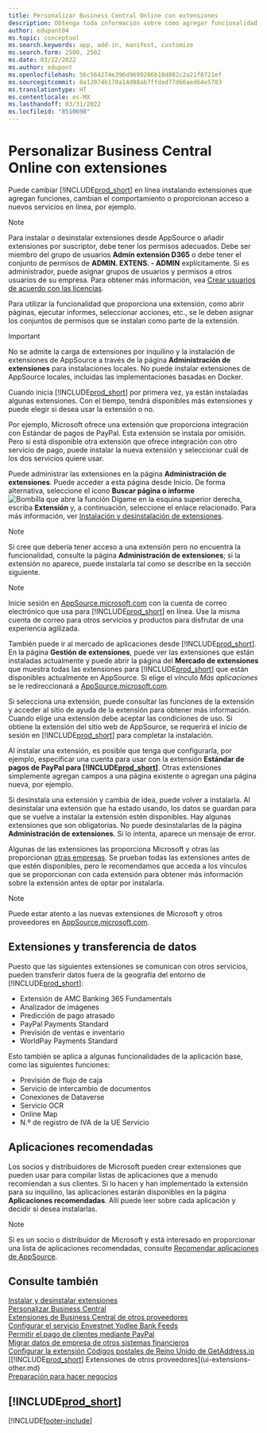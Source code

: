 ```yaml
---
title: Personalizar Business Central Online con extensiones
description: Obtenga toda información sobre cómo agregar funcionalidad y personalizar Business Central mediante la instalación de extensiones.
author: edupont04
ms.topic: conceptual
ms.search.keywords: app, add-in, manifest, customize
ms.search.form: 2500, 2502
ms.date: 03/22/2022
ms.author: edupont
ms.openlocfilehash: 56c564274e396d9699286b18d882c2a21f8721ef
ms.sourcegitcommit: 8a12074b170a14d98ab7ffdad77d66aed64e5783
ms.translationtype: HT
ms.contentlocale: es-MX
ms.lasthandoff: 03/31/2022
ms.locfileid: "8510698"
---
```

# <a name="customizing-business-central-online-using-extensions"></a>Personalizar Business Central Online con extensiones

Puede cambiar [!INCLUDE[prod_short](includes/prod_short.md)] en línea instalando extensiones que agregan funciones, cambian el comportamiento o proporcionan acceso a nuevos servicios en línea, por ejemplo.

> [!NOTE]
> Para instalar o desinstalar extensiones desde AppSource o añadir extensiones por suscriptor, debe tener los permisos adecuados. Debe ser miembro del grupo de usuarios **Admin extensión D365** o debe tener el conjunto de permisos de **ADMIN. EXTENS. - ADMIN** explícitamente. Si es administrador, puede asignar grupos de usuarios y permisos a otros usuarios de su empresa. Para obtener más información, vea [Crear usuarios de acuerdo con las licencias](ui-how-users-permissions.md).  
>
> Para utilizar la funcionalidad que proporciona una extensión, como abrir páginas, ejecutar informes, seleccionar acciones, etc., se le deben asignar los conjuntos de permisos que se instalan como parte de la extensión.

<!-- [!NOTE]  
> The **EXTEN. MGT. - ADMIN** permission set was introduced in 2021 release wave 1 as a replacement for the **D365 EXTENSION MGT** permission set in earlier versions.-->

> [!IMPORTANT]  
> No se admite la carga de extensiones por inquilino y la instalación de extensiones de AppSource a través de la página **Administración de extensiones** para instalaciones locales. No puede instalar extensiones de AppSource locales, incluidas las implementaciones basadas en Docker.

Cuando inicia [!INCLUDE[prod_short](includes/prod_short.md)] por primera vez, ya están instaladas algunas extensiones. Con el tiempo, tendrá disponibles más extensiones y puede elegir si desea usar la extensión o no.

Por ejemplo, Microsoft ofrece una extensión que proporciona integración con Estándar de pagos de PayPal. Esta extensión se instala por omisión.
Pero si está disponible otra extensión que ofrece integración con otro servicio de pago, puede instalar la nueva extensión y seleccionar cuál de los dos servicios quiere usar.  

Puede administrar las extensiones en la página **Administración de extensiones**. Puede acceder a esta página desde Inicio. De forma alternativa, seleccione el icono **Buscar página o informe** ![Bombilla que abre la función Dígame](media/ui-search/search_small.png "Dígame qué desea hacer") en la esquina superior derecha, escriba **Extensión** y, a continuación, seleccione el enlace relacionado. Para más información, ver [Instalación y desinstalación de extensiones](ui-extensions-install-uninstall.md).

> [!NOTE]  
> Si cree que debería tener acceso a una extensión pero no encuentra la funcionalidad, consulte la página **Administración de extensiones**; si la extensión no aparece, puede instalarla tal como se describe en la sección siguiente.  

> [!NOTE]  
> Inicie sesión en [AppSource.microsoft.com](https://appsource.microsoft.com/) con la cuenta de correo electrónico que usa para [!INCLUDE[prod_short](includes/prod_short.md)] en línea. Use la misma cuenta de correo para otros servicios y productos para disfrutar de una experiencia agilizada.  

También puede ir al mercado de aplicaciones desde [!INCLUDE[prod_short](includes/prod_short.md)]. En la página **Gestión de extensiones**, puede ver las extensiones que están instaladas actualmente y puede abrir la página del **Mercado de extensiones** que muestra todas las extensiones para [!INCLUDE[prod_short](includes/prod_short.md)] que están disponibles actualmente en AppSource. Si elige el vínculo *Más aplicaciones* se le redireccionará a [AppSource.microsoft.com](https://appsource.microsoft.com/marketplace/apps?product=dynamics-365%3Bdynamics-365-business-central&page=1).  

Si selecciona una extensión, puede consultar las funciones de la extensión y acceder al sitio de ayuda de la extensión para obtener más información. Cuando elige una extensión debe aceptar las condiciones de uso. Si obtiene la extensión del sitio web de AppSource, se requerirá el inicio de sesión en [!INCLUDE[prod_short](includes/prod_short.md)] para completar la instalación.  

Al instalar una extensión, es posible que tenga que configurarla, por ejemplo, especificar una cuenta para usar con la extensión **Estándar de pagos de PayPal para [!INCLUDE[prod_short](includes/prod_short.md)]**.
Otras extensiones simplemente agregan campos a una página existente o agregan una página nueva, por ejemplo.   

Si desinstala una extensión y cambia de idea, puede volver a instalarla. Al desinstalar una extensión que ha estado usando, los datos se guardan para que se vuelve a instalar la extensión estén disponibles. Hay algunas extensiones que son obligatorias. No puede desinstalarlas de la página **Administración de extensiones**. Si lo intenta, aparece un mensaje de error.  

Algunas de las extensiones las proporciona Microsoft y otras las proporcionan [otras empresas](ui-extensions-other.md). Se prueban todas las extensiones antes de que estén disponibles, pero le recomendamos que acceda a los vínculos que se proporcionan con cada extensión para obtener más información sobre la extensión antes de optar por instalarla.  

> [!NOTE]  
> Puede estar atento a las nuevas extensiones de Microsoft y otros proveedores en [AppSource.microsoft.com](https://appsource.microsoft.com/marketplace/apps?product=dynamics-365%3Bdynamics-365-business-central&page=1).


## <a name="extensions-and-data-transfer"></a>Extensiones y transferencia de datos

Puesto que las siguientes extensiones se comunican con otros servicios, pueden transferir datos fuera de la geografía del entorno de [!INCLUDE[prod_short](includes/prod_short.md)]:

* Extensión de AMC Banking 365 Fundamentals
* Analizador de imágenes
* Predicción de pago atrasado
* PayPal Payments Standard
* Previsión de ventas e inventario
* WorldPay Payments Standard

Esto también se aplica a algunas funcionalidades de la aplicación base, como las siguientes funciones:

* Previsión de flujo de caja
* Servicio de intercambio de documentos
* Conexiones de Dataverse
* Servicio OCR
* Online Map
* N.º de registro de IVA de la UE Servicio

## <a name="recommended-apps"></a>Aplicaciones recomendadas
Los socios y distribuidores de Microsoft pueden crear extensiones que pueden usar para compilar listas de aplicaciones que a menudo recomiendan a sus clientes. Si lo hacen y han implementado la extensión para su inquilino, las aplicaciones estarán disponibles en la página **Aplicaciones recomendadas**. Allí puede leer sobre cada aplicación y decidir si desea instalarlas.

> [!NOTE]
> Si es un socio o distribuidor de Microsoft y está interesado en proporcionar una lista de aplicaciones recomendadas, consulte [Recomendar aplicaciones de AppSource](/dynamics365/business-central/dev-itpro/administration/recommend-apps).

## <a name="see-also"></a>Consulte también

[Instalar y desinstalar extensiones](ui-extensions-install-uninstall.md)  
[Personalizar Business Central](ui-customizing-overview.md)  
[Extensiones de Business Central de otros proveedores](ui-extensions-other.md)  
[Configurar el servicio Envestnet Yodlee Bank Feeds](bank-how-setup-bank-statement-service.md)  
[Permitir el pago de clientes mediante PayPal](sales-how-enable-payment-service-extensions.md)  
[Migrar datos de empresa de otros sistemas financieros](across-import-data-configuration-packages.md)  
[Configurar la extensión Códigos postales de Reino Unido de GetAddress.io](LocalFunctionality/UnitedKingdom/uk-setup-postal-code-service.md)  
[[!INCLUDE[prod_short](includes/prod_short.md)] Extensiones de otros proveedores](ui-extensions-other.md)  
[Preparación para hacer negocios](ui-get-ready-business.md)  

## [!INCLUDE[prod_short](includes/free_trial_md.md)]  


[!INCLUDE[footer-include](includes/footer-banner.md)]
